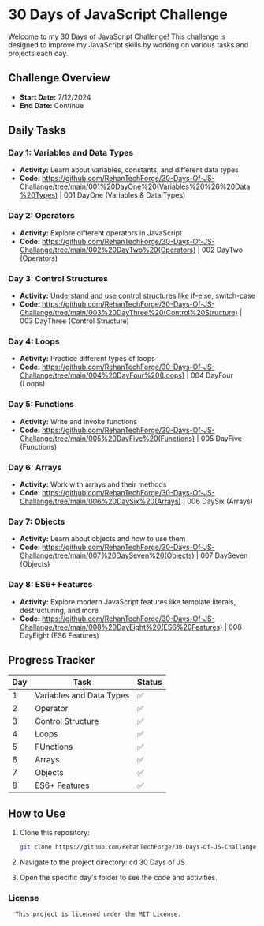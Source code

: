 # 30 Days of JavaScript Challenge

Welcome to my 30 Days of JavaScript Challenge! This challenge is designed to improve my JavaScript skills by working on various tasks and projects each day.

## Challenge Overview

- **Start Date:** 7/12/2024
- **End Date:** Continue

## Daily Tasks

### Day 1: Variables and Data Types
- **Activity:** Learn about variables, constants, and different data types
- **Code:** https://github.com/RehanTechForge/30-Days-Of-JS-Challange/tree/main/001%20DayOne%20(Variables%20%26%20Data%20Types) | 001 DayOne (Variables & Data Types)

### Day 2: Operators
- **Activity:** Explore different operators in JavaScript
- **Code:** https://github.com/RehanTechForge/30-Days-Of-JS-Challange/tree/main/002%20DayTwo%20(Operators) | 002 DayTwo (Operators)

### Day 3: Control Structures
- **Activity:** Understand and use control structures like if-else, switch-case
- **Code:** https://github.com/RehanTechForge/30-Days-Of-JS-Challange/tree/main/003%20DayThree%20(Control%20Structure) | 003 DayThree (Control Structure)

### Day 4: Loops
- **Activity:** Practice different types of loops
- **Code:** https://github.com/RehanTechForge/30-Days-Of-JS-Challange/tree/main/004%20DayFour%20(Loops) | 004 DayFour (Loops)

### Day 5: Functions
- **Activity:** Write and invoke functions
- **Code:** https://github.com/RehanTechForge/30-Days-Of-JS-Challange/tree/main/005%20DayFive%20(Functions) | 005 DayFive (Functions)

### Day 6: Arrays
- **Activity:** Work with arrays and their methods
- **Code:** https://github.com/RehanTechForge/30-Days-Of-JS-Challange/tree/main/006%20DaySix%20(Arrays) | 006 DaySix (Arrays)

### Day 7: Objects
- **Activity:** Learn about objects and how to use them
- **Code:** https://github.com/RehanTechForge/30-Days-Of-JS-Challange/tree/main/007%20DaySeven%20(Objects) | 007 DaySeven (Objects)

### Day 8: ES6+ Features
- **Activity:** Explore modern JavaScript features like template literals, destructuring, and more
- **Code:** https://github.com/RehanTechForge/30-Days-Of-JS-Challange/tree/main/008%20DayEight%20(ES6%20Features) | 008 DayEight (ES6 Features)

## Progress Tracker

| Day | Task | Status |
| --- | ---- | ------ |
| 1   | Variables and Data Types | ✅ |
| 2   | Operator | ✅ |
| 3   | Control Structure | ✅ |
| 4   | Loops | ✅ |
| 5   | FUnctions | ✅ |
| 6   | Arrays | ✅ |
| 7   | Objects | ✅ |
| 8   | ES6+ Features | ✅ |



## How to Use

1. Clone this repository:
   ```bash
   git clone https://github.com/RehanTechForge/30-Days-Of-JS-Challange

2. Navigate to the project directory:
   cd 30 Days of JS

3. Open the specific day's folder to see the code and activities.

### License
      This project is licensed under the MIT License.
